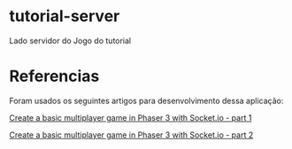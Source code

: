 # tutorial-server
Lado servidor do Jogo do tutorial

# Referencias
Foram usados os seguintes artigos para desenvolvimento dessa aplicação:

[Create a basic multiplayer game in Phaser 3 with Socket.io - part 1](https://gamedevacademy.org/create-a-basic-multiplayer-game-in-phaser-3-with-socket-io-part-1/)


[Create a basic multiplayer game in Phaser 3 with Socket.io - part 2](https://gamedevacademy.org/create-a-basic-multiplayer-game-in-phaser-3-with-socket-io-part-2/)
